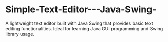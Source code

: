 # Simple-Text-Editor---Java-Swing-
A lightweight text editor built with Java Swing that provides basic text editing functionalities. Ideal for learning Java GUI programming and Swing library usage.
